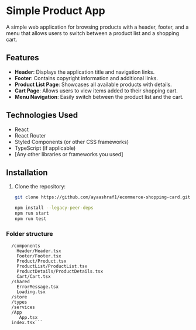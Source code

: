 # Simple Product App

A simple web application for browsing products with a header, footer, and a menu that allows users to switch between a product list and a shopping cart.

## Features

- **Header**: Displays the application title and navigation links.
- **Footer**: Contains copyright information and additional links.
- **Product List Page**: Showcases all available products with details.
- **Cart Page**: Allows users to view items added to their shopping cart.
- **Menu Navigation**: Easily switch between the product list and the cart.

## Technologies Used

- React
- React Router
- Styled Components (or other CSS frameworks)
- TypeScript (if applicable)
- [Any other libraries or frameworks you used]

## Installation

1. Clone the repository:

   ```bash
   git clone https://github.com/ayaashraf1/ecommerce-shopping-card.git

   npm install --legacy-peer-deps
   npm run start
   npm run test
   ```

### Folder structure

````/src
  /components
    Header/Header.tsx
    Footer/Footer.tsx
    Product/Product.tsx
    ProductList/ProductList.tsx
    ProductDetails/ProductDetails.tsx
    Cart/Cart.tsx
  /shared
    ErrorMessage.tsx
    Loading.tsx
  /store
  /types
  /services
  /App
     App.tsx
  index.tsx```
````
